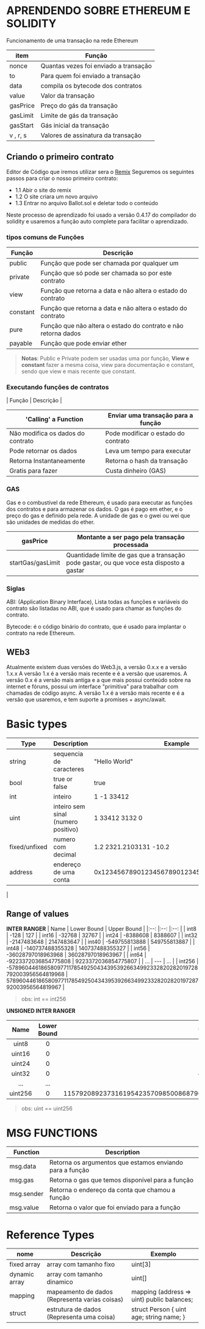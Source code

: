 # APRENDENDO SOBRE ETHEREUM E SOLIDITY
Funcionamento de uma transação na rede Ethereum

| item     |  Função                               |
|--        |--                                     |
|nonce     | Quantas vezes foi enviado a transação |
| to       | Para quem foi enviado a transação     |
| data     | compila os bytecode dos contratos     |
| value    | Valor da transação                    |
| gasPrice | Preço do gás da transação             |
| gasLimit | Limite de gás da transação            |
| gasStart | Gás inicial da transação              |
| v , r, s | Valores de assinatura da transação    |

## Criando o primeiro contrato

Editor de Código que iremos utilizar sera o [Remix](https://remix.ethereum.org/)
Seguremos os seguintes passos para criar o nosso primeiro contrato:
- 1.1  Abir o site do remix
- 1.2  O site criara um novo arquivo
- 1.3 Entrar no arquivo Ballot.sol e deletar todo o conteúdo

Neste processo de aprendizado foi usado a versão 0.4.17 do compilador do solidity e usaremos a função auto complete para facilitar o aprendizado.

### tipos comuns de Funções 

| Função | Descrição |
|--      |--         |
| public | Função que pode ser chamada por qualquer um |
| private | Função que só pode ser chamada so por este contrato |
| view | Função que retorna a data e não altera o estado do contrato |
| constant |  Função que retorna a data e não altera o estado do contrato |
| pure | Função que não altera o estado do contrato e não retorna dados |
| payable | Função que pode enviar ether |

>**Notas**: Public e Private podem ser usadas uma por função, 
 **View e constant** fazer a mesma coisa, view para documentação e constant, sendo que view e mais recente que constant.

### Executando funções de contratos

| Função | Descrição |

| 'Calling' a Function | Enviar uma transação para a função |
|--      |--         |
| Não modifica os dados do contrato| Pode modificar o estado do contrato| 
| Pode retornar os dados | Leva um tempo para executar |
|  Retorna Instantaneamente | Retorna o hash da transação|
| Gratis para fazer | Custa dinheiro (GAS) |

### GAS

Gas e o combustível da rede Ethereum, é usado para executar as funções dos contratos e para armazenar os dados. O gas é pago em ether, e o preço do gas e definido pela rede. A unidade de gas e o gwei ou wei que são unidades de medidas do ether.

| gasPrice| Montante a ser pago pela transação processada |
|--      |--         |
| startGas/gasLimit | Quantidade limite de gas que a transação pode gastar, ou que voce esta disposto a gastar |

### Siglas

ABI: (Application Binary Interface), Lista todas as funções e variáveis ​​do contrato são listadas no ABI, que é usado para chamar as funções do contrato.

Bytecode: é o código binário do contrato, que é usado para implantar o contrato na rede Ethereum.

## WEb3

Atualmente existem duas versões do Web3.js, a versão 0.x.x e a versão 1.x.x A versão 1.x é a versão mais recente e é a versão que usaremos. 
A versão 0.x é a versão mais antiga e a que mais possui conteúdo sobre na internet e fóruns, possui um interface "primitiva" para trabalhar com chamadas de código async.
A versão 1.x é a versão mais recente e é a versão que usaremos, e tem suporte a promises + async/await. 

# Basic types

| Type | Description | Example |
|--    |--           |--       |
| string | sequencia de caracteres | "Hello World" |
| bool | true or false | true |
| int | inteiro | 1 -1 33412|
| uint | inteiro sem sinal (numero positivo) | 1 33412 3132 0|
| fixed/unfixed | numero com decimal | 1.2 2321.2103131 -10.2|
| address | endereço de uma conta | 0x1234567890123456789012345678901234567890 |
|

## Range of values
**INTER RANGER**
| Name | Lower Bound | Upper Bound |
|:--:    |:--:   |:--:  |
| int8 | -128 | 127 |
| int16 | -32768 | 32767 |
| int24 | -8388608 | 8388607 |
| int32 | -2147483648 | 2147483647 |
| int40 | -549755813888 | 549755813887 |
| int48 | -140737488355328 | 140737488355327 |
| int56 | -36028797018963968 | 36028797018963967 |
| int64 | -9223372036854775808 | 9223372036854775807 |
| ... | --- | ... | 
| int256 | -57896044618658097711785492504343953926634992332820282019728792003956564819968 | 57896044618658097711785492504343953926634992332820282019728792003956564819967 |
>obs: int == int256

**UNSIGNED INTER RANGER**

| Name | Lower Bound | Upper Bound |
|:--:    |:--:   |:--:  |
| uint8 | 0 | 255 |
| uint16 | 0 | 65535 |
| uint24 | 0 | 16777215 |
| uint32 | 0 | 4294967295 |
| ... | ... | ... |
| uint256 | 0 | 115792089237316195423570985008687907853269984665640564039457584007913129639935 |

>obs: uint == uint256

# MSG FUNCTIONS

| Function | Description |
|--        |--           |
| msg.data | Retorna os argumentos que estamos enviando  para  a função|
| msg.gas | Retorna o gas que temos disponível para a função |
| msg.sender | Retorna o endereço da conta que chamou a função |
| msg.value | Retorna o valor que foi enviado para a função |

# Reference Types

| nome | Descrição | Exemplo |
|--    |--         |--       |
| fixed array | array com tamanho fixo | uint[3] |
| dynamic array | array com tamanho dinamico | uint[] |
| mapping | mapeamento de dados (Representa varias coisas) | mapping (address => uint) public balances; |
| struct | estrutura de dados (Representa uma coisa) | struct Person { uint age; string name; } |
